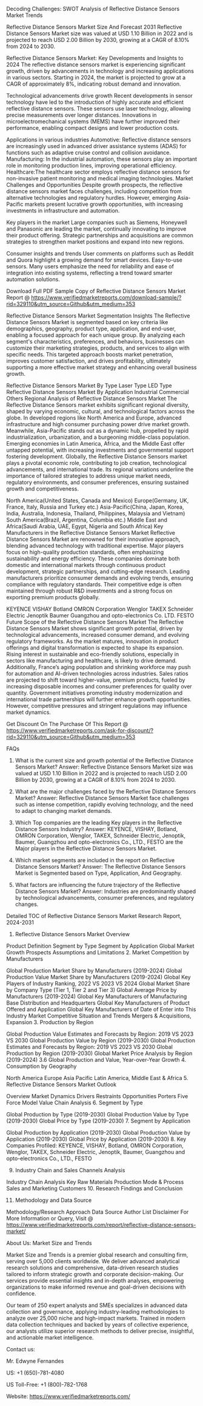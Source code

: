 Decoding Challenges: SWOT Analysis of Reflective Distance Sensors Market Trends


Reflective Distance Sensors Market Size And Forecast 2031
Reflective Distance Sensors Market size was valued at USD 1.10 Billion in 2022 and is projected to reach USD 2.00 Billion by 2030, growing at a CAGR of 8.10% from 2024 to 2030.

Reflective Distance Sensors Market: Key Developments and Insights to 2024
The reflective distance sensors market is experiencing significant growth, driven by advancements in technology and increasing applications in various sectors. Starting in 2024, the market is projected to grow at a CAGR of approximately 8%, indicating robust demand and innovation.

Technological advancements drive growth
Recent developments in sensor technology have led to the introduction of highly accurate and efficient reflective distance sensors. These sensors use laser technology, allowing precise measurements over longer distances. Innovations in microelectromechanical systems (MEMS) have further improved their performance, enabling compact designs and lower production costs.

Applications in various industries
Automotive: Reflective distance sensors are increasingly used in advanced driver assistance systems (ADAS) for functions such as adaptive cruise control and collision avoidance.
Manufacturing: In the industrial automation, these sensors play an important role in monitoring production lines, improving operational efficiency.
Healthcare:The healthcare sector employs reflective distance sensors for non-invasive patient monitoring and medical imaging technologies.
Market Challenges and Opportunities
Despite growth prospects, the reflective distance sensors market faces challenges, including competition from alternative technologies and regulatory hurdles. However, emerging Asia-Pacific markets present lucrative growth opportunities, with increasing investments in infrastructure and automation.

Key players in the market
Large companies such as Siemens, Honeywell and Panasonic are leading the market, continually innovating to improve their product offering. Strategic partnerships and acquisitions are common strategies to strengthen market positions and expand into new regions.

Consumer insights and trends
User comments on platforms such as Reddit and Quora highlight a growing demand for smart devices. Easy-to-use sensors. Many users emphasize the need for reliability and ease of integration into existing systems, reflecting a trend toward smarter automation solutions.

Download Full PDF Sample Copy of Reflective Distance Sensors Market Report @ https://www.verifiedmarketreports.com/download-sample/?rid=329110&utm_source=Github&utm_medium=353

Reflective Distance Sensors Market Segmentation Insights
The Reflective Distance Sensors Market is segmented based on key criteria like demographics, geography, product type, application, and end-user, enabling a focused approach for each unique group. By analyzing each segment's characteristics, preferences, and behaviors, businesses can customize their marketing strategies, products, and services to align with specific needs. This targeted approach boosts market penetration, improves customer satisfaction, and drives profitability, ultimately supporting a more effective market strategy and enhancing overall business growth.

Reflective Distance Sensors Market By Type
Laser Type
LED Type
Reflective Distance Sensors Market By Application
Industrial
Commercial
Others
Regional Analysis of Reflective Distance Sensors Market
The Reflective Distance Sensors market exhibits significant regional diversity, shaped by varying economic, cultural, and technological factors across the globe. In developed regions like North America and Europe, advanced infrastructure and high consumer purchasing power drive market growth. Meanwhile, Asia-Pacific stands out as a dynamic hub, propelled by rapid industrialization, urbanization, and a burgeoning middle-class population. Emerging economies in Latin America, Africa, and the Middle East offer untapped potential, with increasing investments and governmental support fostering development. Globally, the Reflective Distance Sensors market plays a pivotal economic role, contributing to job creation, technological advancements, and international trade. Its regional variations underline the importance of tailored strategies to address unique market needs, regulatory environments, and consumer preferences, ensuring sustained growth and competitiveness.

North America(United States, Canada and Mexico)
Europe(Germany, UK, France, Italy, Russia and Turkey etc.)
Asia-Pacific(China, Japan, Korea, India, Australia, Indonesia, Thailand, Philippines, Malaysia and Vietnam)
South America(Brazil, Argentina, Columbia etc.)
Middle East and Africa(Saudi Arabia, UAE, Egypt, Nigeria and South Africa)
Key Manufacturers in the Reflective Distance Sensors Market
Reflective Distance Sensors Market are renowned for their innovative approach, blending advanced technology with traditional expertise. Major players focus on high-quality production standards, often emphasizing sustainability and energy efficiency. These companies dominate both domestic and international markets through continuous product development, strategic partnerships, and cutting-edge research. Leading manufacturers prioritize consumer demands and evolving trends, ensuring compliance with regulatory standards. Their competitive edge is often maintained through robust R&D investments and a strong focus on exporting premium products globally.

KEYENCE
VISHAY
Botland
OMRON Corporation
Wenglor
TAKEX
Schneider Electric
Jenoptik
Baumer
Guangzhou and opto-electronics Co.
LTD.
FESTO
Future Scope of the Reflective Distance Sensors Market
The Reflective Distance Sensors Market shows significant growth potential, driven by technological advancements, increased consumer demand, and evolving regulatory frameworks. As the market matures, innovation in product offerings and digital transformation is expected to shape its expansion. Rising interest in sustainable and eco-friendly solutions, especially in sectors like manufacturing and healthcare, is likely to drive demand. Additionally, France’s aging population and shrinking workforce may push for automation and AI-driven technologies across industries. Sales ratios are projected to shift toward higher-value, premium products, fueled by increasing disposable incomes and consumer preferences for quality over quantity. Government initiatives promoting industry modernization and international trade partnerships will further enhance growth opportunities. However, competitive pressures and stringent regulations may influence market dynamics.

Get Discount On The Purchase Of This Report @ https://www.verifiedmarketreports.com/ask-for-discount/?rid=329110&utm_source=Github&utm_medium=353

FAQs
1. What is the current size and growth potential of the Reflective Distance Sensors Market?
Answer: Reflective Distance Sensors Market size was valued at USD 1.10 Billion in 2022 and is projected to reach USD 2.00 Billion by 2030, growing at a CAGR of 8.10% from 2024 to 2030.

2. What are the major challenges faced by the Reflective Distance Sensors Market?
Answer: Reflective Distance Sensors Market face challenges such as intense competition, rapidly evolving technology, and the need to adapt to changing market demands.

3. Which Top companies are the leading Key players in the Reflective Distance Sensors Industry?
Answer: KEYENCE, VISHAY, Botland, OMRON Corporation, Wenglor, TAKEX, Schneider Electric, Jenoptik, Baumer, Guangzhou and opto-electronics Co., LTD., FESTO are the Major players in the Reflective Distance Sensors Market.

4. Which market segments are included in the report on Reflective Distance Sensors Market?
Answer: The Reflective Distance Sensors Market is Segmented based on Type, Application, And Geography.

5. What factors are influencing the future trajectory of the Reflective Distance Sensors Market?
Answer: Industries are predominantly shaped by technological advancements, consumer preferences, and regulatory changes.

Detailed TOC of Reflective Distance Sensors Market Research Report, 2024-2031
1. Reflective Distance Sensors Market Overview

Product Definition
Segment by Type
Segment by Application
Global Market Growth Prospects
Assumptions and Limitations
2. Market Competition by Manufacturers

Global Production Market Share by Manufacturers (2019-2024)
Global Production Value Market Share by Manufacturers (2019-2024)
Global Key Players of Industry Ranking, 2022 VS 2023 VS 2024
Global Market Share by Company Type (Tier 1, Tier 2 and Tier 3)
Global Average Price by Manufacturers (2019-2024)
Global Key Manufacturers of Manufacturing Base Distribution and Headquarters
Global Key Manufacturers of Product Offered and Application
Global Key Manufacturers of Date of Enter into This Industry
Market Competitive Situation and Trends
Mergers & Acquisitions, Expansion
3. Production by Region

Global Production Value Estimates and Forecasts by Region: 2019 VS 2023 VS 2030
Global Production Value by Region (2019-2030)
Global Production Estimates and Forecasts by Region: 2019 VS 2023 VS 2030
Global Production by Region (2019-2030)
Global Market Price Analysis by Region (2019-2024) 3.6 Global Production and Value, Year-over-Year Growth
4. Consumption by Geography

North America
Europe
Asia Pacific
Latin America, Middle East & Africa
5. Reflective Distance Sensors Market Outlook

Overview
Market Dynamics
Drivers
Restraints
Opportunities
Porters Five Force Model
Value Chain Analysis 
6. Segment by Type

Global Production by Type (2019-2030)
Global Production Value by Type (2019-2030)
Global Price by Type (2019-2030)
7. Segment by Application

Global Production by Application (2019-2030)
Global Production Value by Application (2019-2030)
Global Price by Application (2019-2030)
8. Key Companies Profiled: KEYENCE, VISHAY, Botland, OMRON Corporation, Wenglor, TAKEX, Schneider Electric, Jenoptik, Baumer, Guangzhou and opto-electronics Co., LTD., FESTO

9. Industry Chain and Sales Channels Analysis

Industry Chain Analysis
Key Raw Materials
Production Mode & Process
Sales and Marketing
Customers
10. Research Findings and Conclusion

11. Methodology and Data Source

Methodology/Research Approach
Data Source
Author List
Disclaimer
For More Information or Query, Visit @ https://www.verifiedmarketreports.com/report/reflective-distance-sensors-market/

About Us: Market Size and Trends

Market Size and Trends is a premier global research and consulting firm, serving over 5,000 clients worldwide. We deliver advanced analytical research solutions and comprehensive, data-driven research studies tailored to inform strategic growth and corporate decision-making. Our services provide essential insights and in-depth analyses, empowering organizations to make informed revenue and goal-driven decisions with confidence.

Our team of 250 expert analysts and SMEs specializes in advanced data collection and governance, applying industry-leading methodologies to analyze over 25,000 niche and high-impact markets. Trained in modern data collection techniques and backed by years of collective experience, our analysts utilize superior research methods to deliver precise, insightful, and actionable market intelligence.

Contact us:

Mr. Edwyne Fernandes

US: +1 (650)-781-4080

US Toll-Free: +1 (800)-782-1768

Website: https://www.verifiedmarketreports.com/
